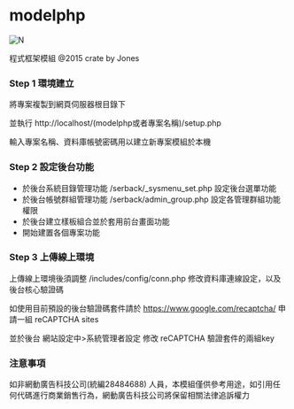  modelphp
==========
![N](http://www.104portal.com.tw/images/logo.png) 

程式框架模組
@2015 crate by Jones

### Step 1 環境建立
將專案複製到網頁伺服器根目錄下

並執行 http://localhost/(modelphp或者專案名稱)/setup.php

輸入專案名稱、資料庫帳號密碼用以建立新專案模組於本機

### Step 2 設定後台功能

* 於後台系統目錄管理功能 /serback/_sysmenu_set.php 設定後台選單功能
* 於後台帳號群組管理功能 /serback/admin_group.php 設定各管理群組功能權限
* 於後台建立樣板組合並於套用前台畫面功能
* 開始建置各個專案功能

### Step 3 上傳線上環境
上傳線上環境後須調整 /includes/config/conn.php 修改資料庫連線設定，以及後台核心驗證碼

如使用目前預設的後台驗證碼套件請於 https://www.google.com/recaptcha/ 申請一組 reCAPTCHA sites

並於後台 網站設定中>系統管理者設定 修改 reCAPTCHA 驗證套件的兩組key


### 注意事項
如非網動廣告科技公司(統編28484688) 人員，本模組僅供參考用途，如引用任何代碼進行商業銷售行為，網動廣告科技公司將保留相關法律追訴權力

[N]: <http://www.104portal.com.tw/>